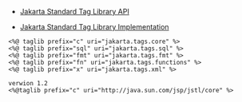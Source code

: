 - [Jakarta Standard Tag Library API](https://mvnrepository.com/artifact/jakarta.servlet.jsp.jstl/jakarta.servlet.jsp.jstl-api/3.0.0)

- [Jakarta Standard Tag Library Implementation](https://mvnrepository.com/artifact/org.glassfish.web/jakarta.servlet.jsp.jstl/3.0.0)

```
<%@ taglib prefix="c" uri="jakarta.tags.core" %>
<%@ taglib prefix="sql" uri="jakarta.tags.sql" %>
<%@ taglib prefix="fmt" uri="jakarta.tags.fmt" %>
<%@ taglib prefix="fn" uri="jakarta.tags.functions" %>
<%@ taglib prefix="x" uri="jakarta.tags.xml" %>

verwion 1.2
<%@taglib prefix="c" uri="http://java.sun.com/jsp/jstl/core" %>
```

